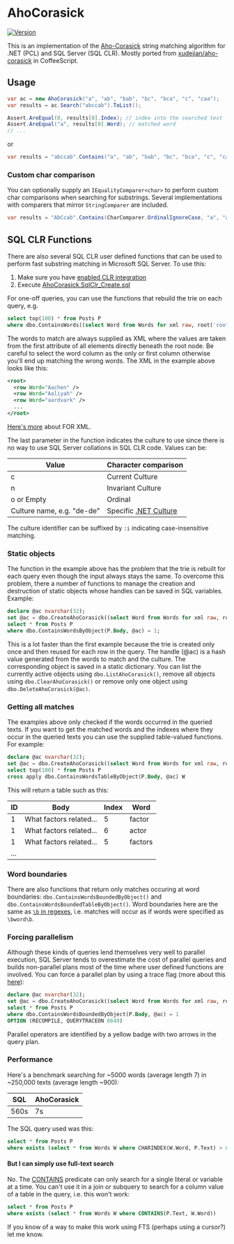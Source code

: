 # AhoCorasick

[![Version](https://img.shields.io/nuget/v/AhoCorasick.svg)](https://www.nuget.org/packages/AhoCorasick)

This is an implementation of the [Aho-Corasick](https://en.wikipedia.org/wiki/Aho%E2%80%93Corasick_string_matching_algorithm) string matching algorithm for .NET (PCL) and SQL Server (SQL CLR). Mostly ported from [xudejian/aho-corasick](https://github.com/xudejian/aho-corasick) in CoffeeScript.

## Usage

```C#
var ac = new AhoCorasick("a", "ab", "bab", "bc", "bca", "c", "caa");
var results = ac.Search("abccab").ToList();

Assert.AreEqual(0, results[0].Index); // index into the searched text
Assert.AreEqual("a", results[0].Word); // matched word
// ...
```

or

```C#
var results = "abccab".Contains("a", "ab", "bab", "bc", "bca", "c", "caa").ToList();
```

### Custom char comparison

You can optionally supply an `IEqualityComparer<char>` to perform custom char comparisons when searching for substrings. Several implementations with comparers that mirror `StringComparer` are included.

```C#
var results = "AbCcab".Contains(CharComparer.OrdinalIgnoreCase, "a", "ab", "c").ToList();
```

## SQL CLR Functions

There are also several SQL CLR user defined functions that can be used to perform fast substring matching
in Microsoft SQL Server. To use this:

1. Make sure you have [enabled CLR integration](https://msdn.microsoft.com/en-us/library/ms131048.aspx)
2. Execute [AhoCorasick.SqlClr_Create.sql](AhoCorasick.SqlClr/dist/AhoCorasick.SqlClr_Create.sql)

For one-off queries, you can use the functions that rebuild the trie on each query, e.g.

```SQL
select top(100) * from Posts P
where dbo.ContainsWords((select Word from Words for xml raw, root('root')), P.Body, 'o') = 1
```

The words to match are always supplied as XML where the values are taken from the first attribute of all elements directly beneath the root node. Be careful to select the word column as the only or first column otherwise you'll end up matching the wrong words. The XML in the example above looks like this:

```XML
<root>
  <row Word="Aachen" />
  <row Word="Aaliyah" />
  <row Word="aardvark" />
  ...
</root>
```

[Here's more](https://www.simple-talk.com/sql/learn-sql-server/using-the-for-xml-clause-to-return-query-results-as-xml/) about FOR XML.

The last parameter in the function indicates the culture to use since there is no way to use SQL Server collations in SQL CLR code. Values can be:

|Value|Character comparison|
|-----|--------------------|
|c|Current Culture|
|n|Invariant Culture|
|o or Empty|Ordinal|
|Culture name, e.g. "de-de"|Specific [.NET Culture](https://msdn.microsoft.com/en-us/library/system.globalization.cultureinfo.name.aspx)|

The culture identifier can be suffixed by `:i` indicating case-insensitive matching.

### Static objects

The function in the example above has the problem that the trie is rebuilt for each query even though the input always stays the same. To overcome this problem, there a number of functions to manage the creation and destruction of static objects whose handles can be saved in SQL variables. Example:

```SQL
declare @ac nvarchar(32);
set @ac = dbo.CreateAhoCorasick((select Word from Words for xml raw, root('root')), 'en-us:i');
select * from Posts P
where dbo.ContainsWordsByObject(P.Body, @ac) = 1;
```

This is a lot faster than the first example because the trie is created only once and then reused for each row in the query. The handle (@ac) is a hash value generated from the words to match and the culture. The corresponding object is saved in a static dictionary. You can list the currently active objects using `dbo.ListAhoCorasick()`, remove all objects using `dbo.ClearAhoCorasick()` or remove only one object using `dbo.DeleteAhoCorasick(@ac)`.

### Getting all matches

The examples above only checked if the words occurred in the queried texts. If you want to get the matched words and the indexes where they occur in the queried texts you can use the supplied table-valued functions. For example:

```SQL
declare @ac nvarchar(32);
set @ac = dbo.CreateAhoCorasick((select Word from Words for xml raw, root('root')), 'o');
select top(100) * from Posts P
cross apply dbo.ContainsWordsTableByObject(P.Body, @ac) W
```

This will return a table such as this:

|ID   |Body   |Index   |Word   |
|---|---|---|---|
|1 |What factors related...|5|factor|
|1 |What factors related...|6|actor|
|1 |What factors related...|5|factors|
|...|

### Word boundaries

There are also functions that return only matches occuring at word boundaries: `dbo.ContainsWordsBoundedByObject()` and `dbo.ContainsWordsBoundedTableByObject()`. Word boundaries here are the same as [`\b` in regexes](http://www.regular-expressions.info/wordboundaries.html), i.e. matches will occur as if words were specified as `\bword\b`.

### Forcing parallelism

Although these kinds of queries lend themselves very well to parallel execution, SQL Server tends to overestimate the cost of parallel queries and builds non-parallel plans most of the time where user defined functions are involved. You can force a parallel plan by using a trace flag (more about this [here](http://www.regular-expressions.info/wordboundaries.html)):

```SQL
declare @ac nvarchar(32);
set @ac = dbo.CreateAhoCorasick((select Word from Words for xml raw, root('root')), 'en-us:i');
select * from Posts P
where dbo.ContainsWordsBoundedByObject(P.Body, @ac) = 1
OPTION (RECOMPILE, QUERYTRACEON 8649)
```

Parallel operators are identified by a yellow badge with two arrows in the query plan.

### Performance

Here's a benchmark searching for ~5000 words (average length 7) in ~250,000 texts (average length ~900):

|SQL|AhoCorasick|
|---|-----------|
|560s|7s|

The SQL query used was this:

```SQL
select * from Posts P
where exists (select * from Words W where CHARINDEX(W.Word, P.Text) > 0)
```

#### But I can simply use full-text search

No. The [CONTAINS](https://msdn.microsoft.com/en-us/library/ms187787.aspx) predicate can only search for a single literal or variable at a time. You can't use it in a join or subquery to search for a column value of a table in the query, i.e. this won't work:

```SQL
select * from Posts P
where exists (select * from Words W where CONTAINS(P.Text, W.Word))
```

If you know of a way to make this work using FTS (perhaps using a cursor?) let me know.
